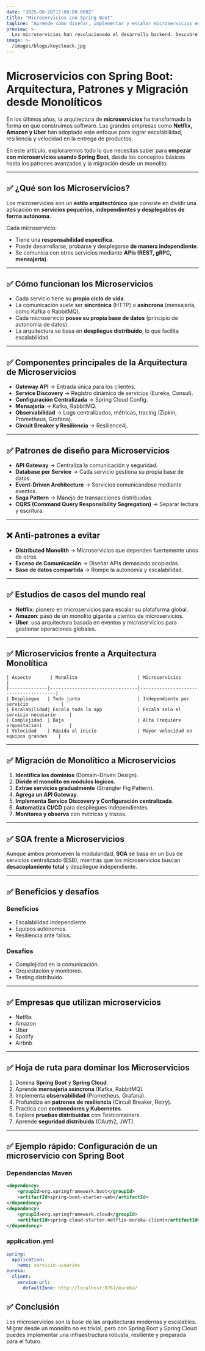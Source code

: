 ```yaml
---
date: "2025-08-28T17:00:00.000Z"
title: "Microservicios con Spring Boot"
tagline: "Aprende cómo diseñar, implementar y escalar microservicios en el ecosistema Spring"
preview: >-
  Los microservicios han revolucionado el desarrollo backend. Descubre qué son, cómo funcionan, patrones clave, anti-patrones y la ruta para migrar desde una arquitectura monolítica usando Spring Boot.
image: >-
  /images/blogs/keycloack.jpg
---
```

# Microservicios con Spring Boot: Arquitectura, Patrones y Migración desde Monolíticos

En los últimos años, la arquitectura de **microservicios** ha transformado la forma en que construimos software. Las grandes empresas como **Netflix, Amazon y Uber** han adoptado este enfoque para lograr escalabilidad, resiliencia y velocidad en la entrega de productos.

En este artículo, exploraremos todo lo que necesitas saber para **empezar con microservicios usando Spring Boot**, desde los conceptos básicos hasta los patrones avanzados y la migración desde un monolito.

---

## ✅ ¿Qué son los Microservicios?

Los microservicios son un **estilo arquitectónico** que consiste en dividir una aplicación en **servicios pequeños, independientes y desplegables de forma autónoma**.

Cada microservicio:

- Tiene una **responsabilidad específica**.
- Puede desarrollarse, probarse y desplegarse **de manera independiente**.
- Se comunica con otros servicios mediante **APIs (REST, gRPC, mensajería)**.

---

## ✅ Cómo funcionan los Microservicios

- Cada servicio tiene su **propio ciclo de vida**.
- La comunicación suele ser **sincrónica** (HTTP) o **asíncrona** (mensajería, como Kafka o RabbitMQ).
- Cada microservicio **posee su propia base de datos** (principio de autonomía de datos).
- La arquitectura se basa en **despliegue distribuido**, lo que facilita escalabilidad.

---

## ✅ Componentes principales de la Arquitectura de Microservicios

- **Gateway API** → Entrada única para los clientes.
- **Service Discovery** → Registro dinámico de servicios (Eureka, Consul).
- **Configuración Centralizada** → Spring Cloud Config.
- **Mensajería** → Kafka, RabbitMQ.
- **Observabilidad** → Logs centralizados, métricas, tracing (Zipkin, Prometheus, Grafana).
- **Circuit Breaker y Resiliencia** → Resilience4j.

---

## ✅ Patrones de diseño para Microservicios

- **API Gateway** → Centraliza la comunicación y seguridad.
- **Database per Service** → Cada servicio gestiona su propia base de datos.
- **Event-Driven Architecture** → Servicios comunicándose mediante eventos.
- **Saga Pattern** → Manejo de transacciones distribuidas.
- **CQRS (Command Query Responsibility Segregation)** → Separar lectura y escritura.

---

## ❌ Anti-patrones a evitar

- **Distributed Monolith** → Microservicios que dependen fuertemente unos de otros.
- **Exceso de Comunicación** → Diseñar APIs demasiado acopladas.
- **Base de datos compartida** → Rompe la autonomía y escalabilidad.

---

## ✅ Estudios de casos del mundo real

- **Netflix**: pionero en microservicios para escalar su plataforma global.
- **Amazon**: pasó de un monolito gigante a cientos de microservicios.
- **Uber**: usa arquitectura basada en eventos y microservicios para gestionar operaciones globales.

---

## ✅ Microservicios frente a Arquitectura Monolítica
```text
| Aspecto       | Monolito                      | Microservicios                        |
|--------------|--------------------------------|---------------------------------------|
| Despliegue   | Todo junto                     | Independiente por servicio            |
| Escalabilidad| Escala toda la app             | Escala solo el servicio necesario     |
| Complejidad  | Baja                           | Alta (requiere orquestación)          |
| Velocidad    | Rápida al inicio               | Mayor velocidad en equipos grandes    |
```
---

## ✅ Migración de Monolítico a Microservicios

1. **Identifica los dominios** (Domain-Driven Design).
2. **Divide el monolito en módulos lógicos**.
3. **Extrae servicios gradualmente** (Strangler Fig Pattern).
4. **Agrega un API Gateway**.
5. **Implementa Service Discovery y Configuración centralizada**.
6. **Automatiza CI/CD** para despliegues independientes.
7. **Monitorea y observa** con métricas y trazas.

---

## ✅ SOA frente a Microservicios

Aunque ambos promueven la modularidad, **SOA** se basa en un bus de servicios centralizado (ESB), mientras que los microservicios buscan **desacoplamiento total** y despliegue independiente.

---

## ✅ Beneficios y desafíos

### **Beneficios**
- Escalabilidad independiente.
- Equipos autónomos.
- Resiliencia ante fallos.

### **Desafíos**
- Complejidad en la comunicación.
- Orquestación y monitoreo.
- Testing distribuido.

---

## ✅ Empresas que utilizan microservicios

- Netflix
- Amazon
- Uber
- Spotify
- Airbnb

---

## ✅ Hoja de ruta para dominar los Microservicios

1. Domina **Spring Boot** y **Spring Cloud**.
2. Aprende **mensajería asíncrona** (Kafka, RabbitMQ).
3. Implementa **observabilidad** (Prometheus, Grafana).
4. Profundiza en **patrones de resiliencia** (Circuit Breaker, Retry).
5. Practica con **contenedores y Kubernetes**.
6. Explora **pruebas distribuidas** con Testcontainers.
7. Aprende **seguridad distribuida** (OAuth2, JWT).

---

## ✅ Ejemplo rápido: Configuración de un microservicio con Spring Boot

### **Dependencias Maven**
```xml
<dependency>
    <groupId>org.springframework.boot</groupId>
    <artifactId>spring-boot-starter-web</artifactId>
</dependency>
<dependency>
    <groupId>org.springframework.cloud</groupId>
    <artifactId>spring-cloud-starter-netflix-eureka-client</artifactId>
</dependency>
```
### application.yml
```yml
spring:
  application:
    name: servicio-usuarios
eureka:
  client:
    service-url:
      defaultZone: http://localhost:8761/eureka/
```
## ✅ Conclusión

Los microservicios son la base de las arquitecturas modernas y escalables.
Migrar desde un monolito no es trivial, pero con Spring Boot y Spring Cloud puedes implementar una infraestructura robusta, resiliente y preparada para el futuro.

